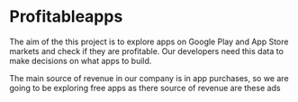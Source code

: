 # Profitableapps
The aim of the this project is to explore apps on Google Play and App Store markets and check if they are profitable. Our developers need this data to make decisions on what apps to build.

The main source of revenue in our company is in app purchases, so we are going to be exploring free apps as there source of revenue are these ads
